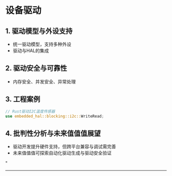 ﻿# 设备驱动

## 1. 驱动模型与外设支持

- 统一驱动模型，支持多种外设
- 驱动与HAL的集成

## 2. 驱动安全与可靠性

- 内存安全、并发安全、异常处理

## 3. 工程案例

```rust
// Rust驱动I2C温度传感器
use embedded_hal::blocking::i2c::WriteRead;
```

## 4. 批判性分析与未来值值值展望

- 驱动开发提升硬件支持，但跨平台兼容与调试需完善
- 未来值值值可探索自动化驱动生成与驱动安全验证

"

---
